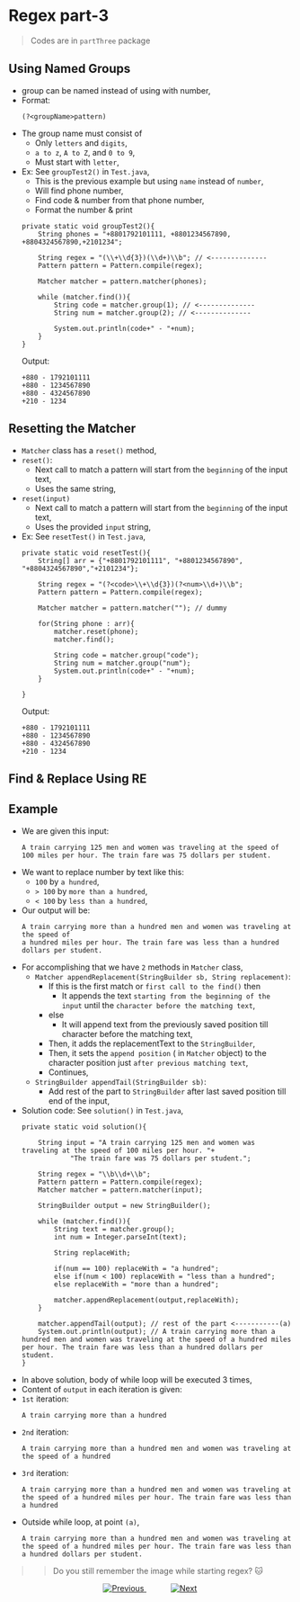 
# Regex part-3

> Codes are in `partThree` package

## Using Named Groups
- group can be named instead of using with number,
- Format:
  ```
  (?<groupName>pattern)
  ```
- The group name must consist of
  - Only `letters` and `digits`,
  - `a to z`, `A to Z`, and `0 to 9`,
  - Must start with `letter`,
- Ex: See `groupTest2()` in `Test.java`,
  - This is the previous example but using `name` instead of `number`,
  - Will find phone number,
  - Find code & number from that phone number,
  - Format the number & print
  ```
  private static void groupTest2(){
      String phones = "+8801792101111, +8801234567890, +8804324567890,+2101234";
  
      String regex = "(\\+\\d{3})(\\d+)\\b"; // <--------------
      Pattern pattern = Pattern.compile(regex);
  
      Matcher matcher = pattern.matcher(phones);
  
      while (matcher.find()){
          String code = matcher.group(1); // <--------------
          String num = matcher.group(2); // <--------------
  
          System.out.println(code+" - "+num);
      }
  }
  ```
  Output:
  ```
  +880 - 1792101111
  +880 - 1234567890
  +880 - 4324567890
  +210 - 1234
  ```

## Resetting the Matcher
- `Matcher` class has a `reset()` method,
- `reset()`:
  - Next call to match a pattern will start from the `beginning` of the input text,
  - Uses the same string,
- `reset(input)`
  - Next call to match a pattern will start from the `beginning` of the input text,
  - Uses the provided `input` string,
- Ex: See `resetTest()` in `Test.java`,
  ```
  private static void resetTest(){
      String[] arr = {"+8801792101111", "+8801234567890", "+8804324567890","+2101234"};
  
      String regex = "(?<code>\\+\\d{3})(?<num>\\d+)\\b";
      Pattern pattern = Pattern.compile(regex);
  
      Matcher matcher = pattern.matcher(""); // dummy
  
      for(String phone : arr){
          matcher.reset(phone);
          matcher.find();
  
          String code = matcher.group("code");
          String num = matcher.group("num");
          System.out.println(code+" - "+num);
      }
  
  }
  ```
  Output:
  ```
  +880 - 1792101111
  +880 - 1234567890
  +880 - 4324567890
  +210 - 1234
  ```

## Find & Replace Using RE


## Example
- We are given this input:
  ```
  A train carrying 125 men and women was traveling at the speed of 
  100 miles per hour. The train fare was 75 dollars per student.
  ```
- We want to replace number by text like this:
  - `100` by `a hundred`,
  - `> 100` by `more than a hundred`,
  - `< 100` by `less than a hundred`,
- Our output will be:
  ```
  A train carrying more than a hundred men and women was traveling at the speed of 
  a hundred miles per hour. The train fare was less than a hundred dollars per student.
  ```
- For accomplishing that we have `2` methods in `Matcher` class,
  - `Matcher appendReplacement(StringBuilder sb, String replacement)`:
    - If this is the first match or `first call to the find()` then
      - It appends the text `starting from the beginning of the input` until the `character before the matching text`,
    - else
      - It will append text from the previously saved position till character before the matching text,
    - Then, it adds the replacementText to the `StringBuilder`,
    - Then, it sets the `append position` ( in `Matcher` object) to the character position just `after previous matching text`,
    - Continues,
  - `StringBuilder appendTail(StringBuilder sb)`:
    - Add rest of the part to `StringBuilder` after last saved position till end of the input,
- Solution code: See `solution()` in `Test.java`,
  ```
  private static void solution(){
  
      String input = "A train carrying 125 men and women was traveling at the speed of 100 miles per hour. "+
              "The train fare was 75 dollars per student.";
  
      String regex = "\\b\\d+\\b";
      Pattern pattern = Pattern.compile(regex);
      Matcher matcher = pattern.matcher(input);
  
      StringBuilder output = new StringBuilder();
  
      while (matcher.find()){
          String text = matcher.group();
          int num = Integer.parseInt(text);
  
          String replaceWith;
  
          if(num == 100) replaceWith = "a hundred";
          else if(num < 100) replaceWith = "less than a hundred";
          else replaceWith = "more than a hundred";
  
          matcher.appendReplacement(output,replaceWith);
      }
  
      matcher.appendTail(output); // rest of the part <-----------(a)
      System.out.println(output); // A train carrying more than a hundred men and women was traveling at the speed of a hundred miles per hour. The train fare was less than a hundred dollars per student.
  }
  ```
- In above solution, body of while loop will be executed 3 times,
- Content of `output` in each iteration is given:
- `1st` iteration:
  ```
  A train carrying more than a hundred
  ```
- `2nd` iteration:
  ```
  A train carrying more than a hundred men and women was traveling at the speed of a hundred
  ```
- `3rd` iteration:
  ```
  A train carrying more than a hundred men and women was traveling at the speed of a hundred miles per hour. The train fare was less than a hundred
  ```
- Outside while loop, at point `(a)`,
  ```
  A train carrying more than a hundred men and women was traveling at the speed of a hundred miles per hour. The train fare was less than a hundred dollars per student.
  ```

>> Do you still remember the image while starting regex? 🐱


    
    
    

<!-- bottom_nav_bar_1243 -->
<div align="center">
<a href=".../regex/part2/">
    <img src="https://img.shields.io/badge/◀%20Previous-blue?style=for-the-badge" alt="Previous">
</a>
&nbsp;&nbsp;&nbsp;&nbsp;&nbsp;&nbsp;&nbsp;&nbsp;&nbsp;&nbsp;
<a href=".../array/">
    <img src="https://img.shields.io/badge/Next%20▶-blue?style=for-the-badge" alt="Next">
</a>
</div>
<!-- bottom_nav_bar_1243 -->
    